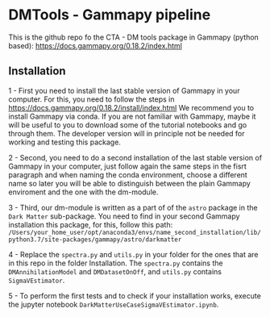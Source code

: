 # DMTools - Gammapy pipeline
This is the github repo fo the CTA - DM tools package in Gammapy (python based):
https://docs.gammapy.org/0.18.2/index.html

## Installation
1 - First you need to install the last stable version of Gammapy in your computer. For this, you need to follow the steps in https://docs.gammapy.org/0.18.2/install/index.html
We recommend you to install Gammapy via conda. If you are not familiar with Gammapy, maybe it will be useful to you to download some of the tutorial notebooks and go through them. The developer version will in principle not be needed for working and testing this package.

2 - Second, you need to do a second installation of the last stable version of Gammapy in your computer, just follow again the same steps in the fisrt paragraph and when naming the conda environment, choose a different name so later you will be able to distinguish between the plain Gammapy enviroment and the one with the dm-module. 

3 - Third, our dm-module is written as a part of of the `astro` package in the `Dark Matter` sub-package. You need to find in your second Gammapy installation this package, for this, follow this path:
`/Users/your_home_user/opt/anaconda3/envs/name_second_installation/lib/python3.7/site-packages/gammapy/astro/darkmatter`

4 - Replace the `spectra.py` and `utils.py` in your folder for the ones that are in this repo in the folder Installation. The `spectra.py` contains the `DMAnnihilationModel` and `DMDatasetOnOff`, and `utils.py` contains `SigmaVEstimator`. 

5 - To perform the first tests and to check if your installation works, execute the jupyter notebook `DarkMatterUseCaseSigmaVEstimator.ipynb`.

